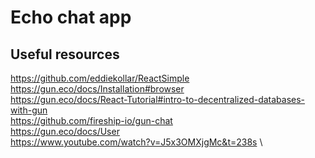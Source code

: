 # Echo chat app

## Useful resources

https://github.com/eddiekollar/ReactSimple \
https://gun.eco/docs/Installation#browser \
https://gun.eco/docs/React-Tutorial#intro-to-decentralized-databases-with-gun \
https://github.com/fireship-io/gun-chat \
https://gun.eco/docs/User \
https://www.youtube.com/watch?v=J5x3OMXjgMc&t=238s \
